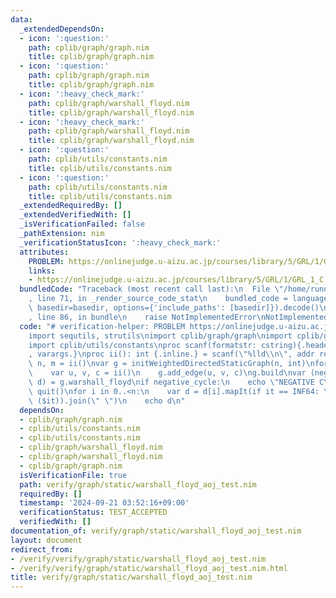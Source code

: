 ```yaml
---
data:
  _extendedDependsOn:
  - icon: ':question:'
    path: cplib/graph/graph.nim
    title: cplib/graph/graph.nim
  - icon: ':question:'
    path: cplib/graph/graph.nim
    title: cplib/graph/graph.nim
  - icon: ':heavy_check_mark:'
    path: cplib/graph/warshall_floyd.nim
    title: cplib/graph/warshall_floyd.nim
  - icon: ':heavy_check_mark:'
    path: cplib/graph/warshall_floyd.nim
    title: cplib/graph/warshall_floyd.nim
  - icon: ':question:'
    path: cplib/utils/constants.nim
    title: cplib/utils/constants.nim
  - icon: ':question:'
    path: cplib/utils/constants.nim
    title: cplib/utils/constants.nim
  _extendedRequiredBy: []
  _extendedVerifiedWith: []
  _isVerificationFailed: false
  _pathExtension: nim
  _verificationStatusIcon: ':heavy_check_mark:'
  attributes:
    PROBLEM: https://onlinejudge.u-aizu.ac.jp/courses/library/5/GRL/1/GRL_1_C
    links:
    - https://onlinejudge.u-aizu.ac.jp/courses/library/5/GRL/1/GRL_1_C
  bundledCode: "Traceback (most recent call last):\n  File \"/home/runner/.local/lib/python3.10/site-packages/onlinejudge_verify/documentation/build.py\"\
    , line 71, in _render_source_code_stat\n    bundled_code = language.bundle(stat.path,\
    \ basedir=basedir, options={'include_paths': [basedir]}).decode()\n  File \"/home/runner/.local/lib/python3.10/site-packages/onlinejudge_verify/languages/nim.py\"\
    , line 86, in bundle\n    raise NotImplementedError\nNotImplementedError\n"
  code: "# verification-helper: PROBLEM https://onlinejudge.u-aizu.ac.jp/courses/library/5/GRL/1/GRL_1_C\n\
    import sequtils, strutils\nimport cplib/graph/graph\nimport cplib/graph/warshall_floyd\n\
    import cplib/utils/constants\nproc scanf(formatstr: cstring){.header: \"<stdio.h>\"\
    , varargs.}\nproc ii(): int {.inline.} = scanf(\"%lld\\n\", addr result)\n\nvar\
    \ n, m = ii()\nvar g = initWeightedDirectedStaticGraph(n, int)\nfor i in 0..<m:\n\
    \    var u, v, c = ii()\n    g.add_edge(u, v, c)\ng.build\nvar (negative_cycle,\
    \ d) = g.warshall_floyd\nif negative_cycle:\n    echo \"NEGATIVE CYCLE\"\n   \
    \ quit()\nfor i in 0..<n:\n    var d = d[i].mapIt(if it == INF64: \"INF\" else:\
    \ ($it)).join(\" \")\n    echo d\n"
  dependsOn:
  - cplib/graph/graph.nim
  - cplib/utils/constants.nim
  - cplib/utils/constants.nim
  - cplib/graph/warshall_floyd.nim
  - cplib/graph/warshall_floyd.nim
  - cplib/graph/graph.nim
  isVerificationFile: true
  path: verify/graph/static/warshall_floyd_aoj_test.nim
  requiredBy: []
  timestamp: '2024-09-21 03:52:16+09:00'
  verificationStatus: TEST_ACCEPTED
  verifiedWith: []
documentation_of: verify/graph/static/warshall_floyd_aoj_test.nim
layout: document
redirect_from:
- /verify/verify/graph/static/warshall_floyd_aoj_test.nim
- /verify/verify/graph/static/warshall_floyd_aoj_test.nim.html
title: verify/graph/static/warshall_floyd_aoj_test.nim
---
```

